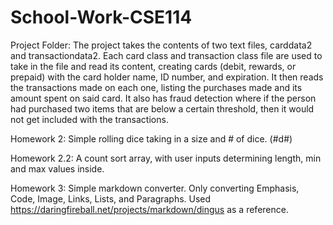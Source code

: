 # School-Work-CSE114
Project Folder:
The project takes the contents of two text files, carddata2 and transactiondata2.
Each card class and transaction class file are used to take in the file and read its content, creating cards (debit, rewards, or prepaid) with the card holder name, ID number, and expiration. It then reads the transactions made on each one, listing the purchases made and its amount spent on said card. It also has fraud detection where if the person had purchased two items that are below a certain threshold, then it would not get included with the transactions.

Homework 2:
Simple rolling dice taking in a size and # of dice. (#d#)

Homework 2.2:
A count sort array, with user inputs determining length, min and max values inside.

Homework 3:
Simple markdown converter. Only converting Emphasis, Code, Image, Links, Lists, and Paragraphs. Used https://daringfireball.net/projects/markdown/dingus as a reference.
